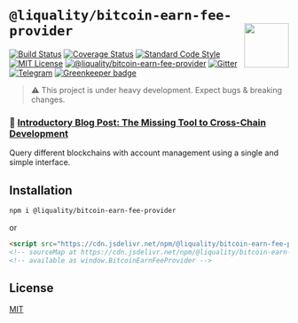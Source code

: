 # `@liquality/bitcoin-earn-fee-provider` <img align="right" src="https://raw.githubusercontent.com/liquality/chainabstractionlayer/master/liquality-logo.png" height="80px" />


[![Build Status](https://travis-ci.com/liquality/chainabstractionlayer.svg?branch=master)](https://travis-ci.com/liquality/chainabstractionlayer)
[![Coverage Status](https://coveralls.io/repos/github/liquality/chainabstractionlayer/badge.svg?branch=master)](https://coveralls.io/github/liquality/chainabstractionlayer?branch=master)
[![Standard Code Style](https://img.shields.io/badge/codestyle-standard-brightgreen.svg)](https://github.com/standard/standard)
[![MIT License](https://img.shields.io/badge/license-MIT-brightgreen.svg)](../../LICENSE.md)
[![@liquality/bitcoin-earn-fee-provider](https://img.shields.io/npm/dt/@liquality/bitcoin-earn-fee-provider.svg)](https://npmjs.com/package/@liquality/bitcoin-earn-fee-provider)
[![Gitter](https://img.shields.io/gitter/room/liquality/Lobby.svg)](https://gitter.im/liquality/Lobby?source=orgpage)
[![Telegram](https://img.shields.io/badge/chat-on%20telegram-blue.svg)](https://t.me/Liquality) [![Greenkeeper badge](https://badges.greenkeeper.io/liquality/chainabstractionlayer.svg)](https://greenkeeper.io/)

> :warning: This project is under heavy development. Expect bugs & breaking changes.

### :pencil: [Introductory Blog Post: The Missing Tool to Cross-Chain Development](https://medium.com/liquality/the-missing-tool-to-cross-chain-development-2ebfe898efa1)


Query different blockchains with account management using a single and simple interface.


## Installation

```bash
npm i @liquality/bitcoin-earn-fee-provider
```

or

```html
<script src="https://cdn.jsdelivr.net/npm/@liquality/bitcoin-earn-fee-provider@0.2.3/dist/bitcoin-earn-fee-provider.min.js"></script>
<!-- sourceMap at https://cdn.jsdelivr.net/npm/@liquality/bitcoin-earn-fee-provider@0.2.3/dist/bitcoin-earn-fee-provider.min.js.map -->
<!-- available as window.BitcoinEarnFeeProvider -->
```


## License

[MIT](../../LICENSE.md)
